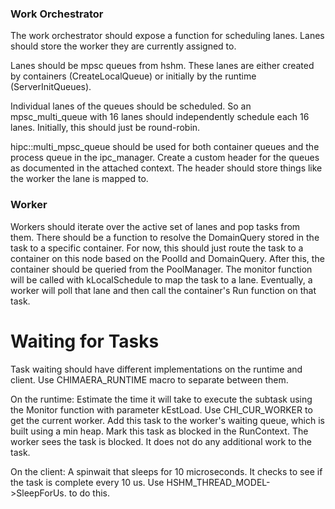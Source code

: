 ### Work Orchestrator
The work orchestrator should expose a function for scheduling lanes. Lanes should store the worker they are currently assigned to.

Lanes should be mpsc queues from hshm. These lanes are either created by containers (CreateLocalQueue) or initially by the runtime (ServerInitQueues). 

Individual lanes of the queues should be scheduled. So an mpsc_multi_queue with 16 lanes should independently schedule each 16 lanes. Initially, this should just be round-robin. 

hipc::multi_mpsc_queue should be used for both container queues and the process queue in the ipc_manager. Create a custom header for the queues as documented in the attached context. The header should store things like the worker the lane is mapped to.

### Worker
Workers should iterate over the active set of lanes and pop tasks from them. There should be a function to resolve the DomainQuery stored in the task to a specific container. For now, this should just route the task to a container on this node based on the PoolId and DomainQuery. After this, the container should be queried from the PoolManager. The monitor function will be called with kLocalSchedule to map the task to a lane. Eventually, a worker will poll that lane and then call the container's Run function on that task.


# Waiting for Tasks

Task waiting should have different implementations on the runtime and client. Use CHIMAERA_RUNTIME macro to separate between them.

On the runtime:
Estimate the time it will take to execute the subtask using the Monitor function with parameter kEstLoad.
Use CHI_CUR_WORKER to get the current worker.
Add this task to the worker's waiting queue, which is built using a min heap. 
Mark this task as blocked in the RunContext.
The worker sees the task is blocked. It does not do any additional work to the task.

On the client:
A spinwait that sleeps for 10 microseconds. It checks to see if the task is complete every 10 us. Use HSHM_THREAD_MODEL->SleepForUs. to do this.